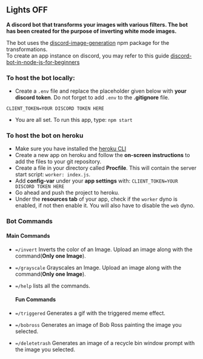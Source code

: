 ## Lights OFF

**A discord bot that transforms your images with various filters. The bot has been created for the purpose of inverting white mode images.**

The bot uses the [discord-image-generation](https://www.npmjs.com/package/discord-image-generation) npm package for the transformations.
<br/>
To create an app instance on discord, you may refer to this guide [discord-bot-in-node-js-for-beginners](https://buddy.works/tutorials/how-to-build-a-discord-bot-in-node-js-for-beginners)
<br/>

### To host the bot locally:

- Create a `.env` file and replace the placeholder given below with **your discord token**. Do not forget to add `.env` to the **.gitignore** file.

`CLIENT_TOKEN=YOUR DISCORD TOKEN HERE`
<br/>

- You are all set. To run this app, type:
  `npm start`
  <br/>

### To host the bot on heroku

- Make sure you have installed the [heroku CLI](https://devcenter.heroku.com/articles/heroku-cli)
  <br/>
- Create a new app on heroku and follow the **on-screen instructions** to add the files to your git repository.
  <br/>
- Create a file in your directory called **Procfile**. This will contain the server start script: `worker: index.js`.
  <br/>
- Add **config-var** under your **app settings** with:
  `CLIENT_TOKEN=YOUR DISCORD TOKEN HERE`
  <br/>
- Go ahead and push the project to heroku.
  <br/>
- Under the **resources tab** of your app, check if the `worker` dyno is enabled, if not then enable it. You will also have to disable the `web` dyno.

### Bot Commands

#### Main Commands

- `=/invert`
  Inverts the color of an Image. Upload an image along with the command(**Only one Image**).
  <br/>
- `=/grayscale`
  Grayscales an Image. Upload an image along with the command(**Only one Image**).
  <br/>
- `=/help`
  lists all the commands.
  <br/>

  #### Fun Commands

- `=/triggered`
  Generates a gif with the triggered meme effect.
  <br/>
- `=/bobross`
  Generates an image of Bob Ross painting the image you selected.
  <br/>
- `=/deletetrash`
  Generates an image of a recycle bin window prompt with the image you selected.
